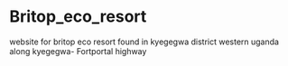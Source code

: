 # Britop_eco_resort
website for britop eco resort found in kyegegwa district western uganda along kyegegwa- Fortportal highway
